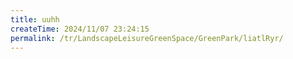 ```yaml
---
title: uuhh
createTime: 2024/11/07 23:24:15
permalink: /tr/LandscapeLeisureGreenSpace/GreenPark/liatlRyr/
---
```

